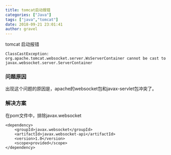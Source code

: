 ```yaml
---
title: tomcat启动报错
categories: ["Java"]
tags: ["java","tomcat"]
date: 2018-09-21 23:01:41 
author: gravel
---
```


tomcat 启动报错

<!--more-->

```
ClassCastException: org.apache.tomcat.websocket.server.WsServerContainer cannot be cast to javax.websocket.server.ServerContainer
```

### 问题原因
出现这个问题的原因是，apache的websocket包和javax-servlet包冲突了。

### 解决方案
在pom文件中，排除javax.websocket
```
<dependency>
    <groupId>javax.websocket</groupId>
    <artifactId>javax.websocket-api</artifactId>
    <version>1.0</version>
    <scope>provided</scope>
</dependency>
```